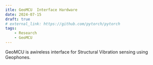 ```yaml
---
itle: GeoMCU  Interface Hardware
date: 2024-07-15
draft: true
# external_link: https://github.com/pytorch/pytorch
tags:
    - Research
    - GeoMCU
---
```


GeoMCU is awireless interface for Structural Vibration sensing using Geophones.

<!--more-->

